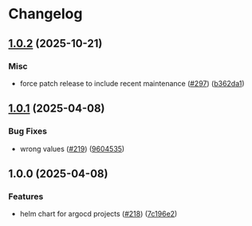 # Changelog

## [1.0.2](https://github.com/chanzuckerberg/argo-helm-charts/compare/argo-project-v1.0.1...argo-project-v1.0.2) (2025-10-21)


### Misc

* force patch release to include recent maintenance ([#297](https://github.com/chanzuckerberg/argo-helm-charts/issues/297)) ([b362da1](https://github.com/chanzuckerberg/argo-helm-charts/commit/b362da15c6a05481a2a4b416c9b46ee36debfa83))

## [1.0.1](https://github.com/chanzuckerberg/argo-helm-charts/compare/argo-project-v1.0.0...argo-project-v1.0.1) (2025-04-08)


### Bug Fixes

* wrong values ([#219](https://github.com/chanzuckerberg/argo-helm-charts/issues/219)) ([9604535](https://github.com/chanzuckerberg/argo-helm-charts/commit/96045352a4c19da1bc2e4356428568f6417fefb3))

## 1.0.0 (2025-04-08)


### Features

* helm chart for argocd projects ([#218](https://github.com/chanzuckerberg/argo-helm-charts/issues/218)) ([7c196e2](https://github.com/chanzuckerberg/argo-helm-charts/commit/7c196e2127a2a432d351346f2e8251ada1cef7de))
